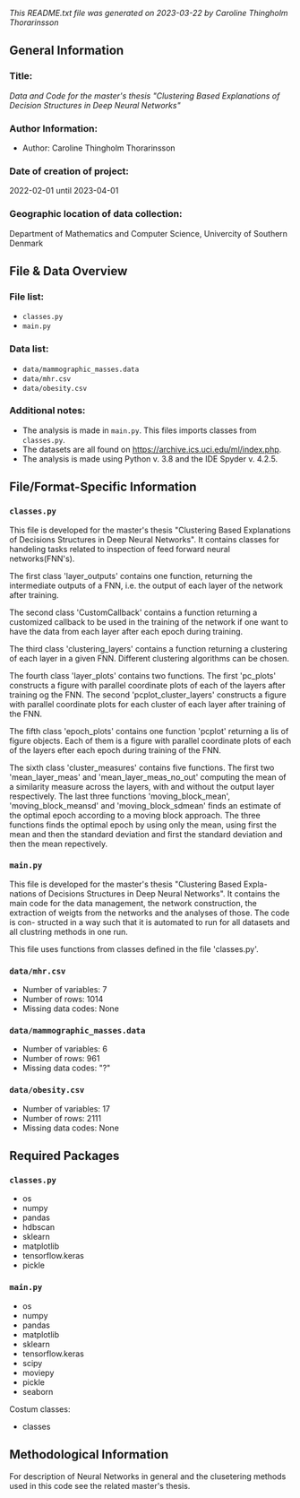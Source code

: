 *This README.txt file was generated on 2023-03-22 by Caroline Thingholm 
Thorarinsson*

General Information
------------------
### Title:
*Data and Code for the master's thesis "Clustering Based Explanations of 
Decision Structures in Deep Neural Networks"*

### Author Information:
- Author: Caroline Thingholm Thorarinsson

### Date of creation of project: 
2022-02-01 until 2023-04-01

### Geographic location of data collection:
Department of Mathematics and Computer Science, Univercity of Southern 
Denmark

File & Data Overview
--------------------
### File list:
- `classes.py`
- `main.py`

### Data list:
- `data/mammographic_masses.data`
- `data/mhr.csv`
- `data/obesity.csv`

### Additional notes:
- The analysis is made in `main.py`. This files imports classes from 
  `classes.py`.
- The datasets are all found on https://archive.ics.uci.edu/ml/index.php.
- The analysis is made using Python v. 3.8 and the IDE Spyder v. 4.2.5.

File/Format-Specific Information
--------------------------------
### `classes.py`
This file is developed for the master's thesis "Clustering Based 
Explanations of Decisions Structures in Deep Neural Networks". It contains 
classes for handeling tasks related to inspection of feed forward neural 
networks(FNN's).
                        
The first class 'layer_outputs' contains one function, returning the 
intermediate outputs of a FNN, i.e. the output of each layer of the network
after training.

The second class 'CustomCallback' contains a function returning a 
customized callback to be used in the training of the network if one want
to have the data from each layer after each epoch during training.

The third class 'clustering_layers' contains a function returning a 
clustering of each layer in a given FNN. Different clustering algorithms 
can be chosen.

The fourth class 'layer_plots' contains two functions. The first 'pc_plots' 
constructs a figure with parallel coordinate plots of each of the layers 
after training og the FNN. The second 'pcplot_cluster_layers' constructs a 
figure with parallel coordinate plots for each cluster of each layer after 
training of the FNN.

The fifth class 'epoch_plots' contains one function 'pcplot' returning a 
lis of figure objects. Each of them is a figure with parallel coordinate 
plots of each of the layers efter each epoch during training of the FNN.

The sixth class 'cluster_measures' contains five functions. The first two 
'mean_layer_meas' and 'mean_layer_meas_no_out' computing the mean of a 
similarity measure across the layers, with and without the output layer 
respectively. The last three functions 'moving_block_mean', 
'moving_block_meansd' and 'moving_block_sdmean' finds an estimate of the 
optimal epoch according to a moving block approach. The three functions 
finds the optimal epoch by using only the mean, using first the mean and 
then the standard deviation and first the standard deviation and then the 
mean repectively.

### `main.py`
This file is developed for the master's thesis "Clustering Based Expla-
nations of Decisions Structures in Deep Neural Networks". It contains the
main code for the data management, the network construction, the extraction
of weigts from the networks and the analyses of those. The code is con-
structed in a way such that it is automated to run for all datasets and 
all clustring methods in one run. 
 
This file uses functions from classes defined in the file 'classes.py'.

### `data/mhr.csv`
- Number of variables: 7
- Number of rows: 1014
- Missing data codes: None

### `data/mammographic_masses.data`
- Number of variables: 6
- Number of rows: 961
- Missing data codes: "?"

### `data/obesity.csv`
- Number of variables: 17
- Number of rows: 2111
- Missing data codes: None

Required Packages
--------------------------
### `classes.py`
- os 
- numpy
- pandas
- hdbscan
- sklearn
- matplotlib
- tensorflow.keras
- pickle

### `main.py`
- os
- numpy
- pandas
- matplotlib
- sklearn
- tensorflow.keras
- scipy
- moviepy
- pickle
- seaborn

Costum classes:
- classes

Methodological Information
--------------------------
For description of Neural Networks in general and the clusetering methods 
used in this code see the related master's thesis.
